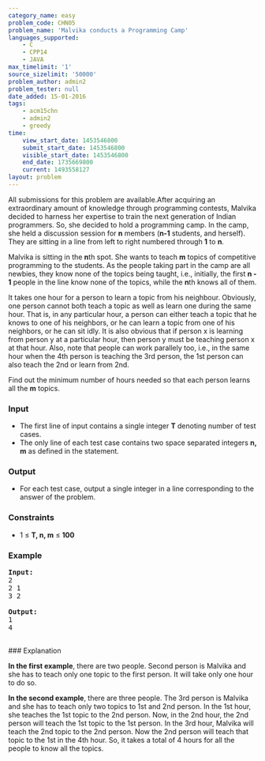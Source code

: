 ```yaml
---
category_name: easy
problem_code: CHN05
problem_name: 'Malvika conducts a Programming Camp'
languages_supported:
    - C
    - CPP14
    - JAVA
max_timelimit: '1'
source_sizelimit: '50000'
problem_author: admin2
problem_tester: null
date_added: 15-01-2016
tags:
    - acm15chn
    - admin2
    - greedy
time:
    view_start_date: 1453546800
    submit_start_date: 1453546800
    visible_start_date: 1453546800
    end_date: 1735669800
    current: 1493558127
layout: problem
---
```

All submissions for this problem are available.After acquiring an extraordinary amount of knowledge through programming contests, Malvika decided to harness her expertise to train the next generation of Indian programmers. So, she decided to hold a programming camp. In the camp, she held a discussion session for **n** members (**n-1** students, and herself). They are sitting in a line from left to right numbered through **1** to **n**.

Malvika is sitting in the **n**th spot. She wants to teach **m** topics of competitive programming to the students. As the people taking part in the camp are all newbies, they know none of the topics being taught, i.e., initially, the first **n - 1** people in the line know none of the topics, while the **n**th knows all of them.

It takes one hour for a person to learn a topic from his neighbour. Obviously, one person cannot both teach a topic as well as learn one during the same hour. That is, in any particular hour, a person can either teach a topic that he knows to one of his neighbors, or he can learn a topic from one of his neighbors, or he can sit idly. It is also obvious that if person x is learning from person y at a particular hour, then person y must be teaching person x at that hour. Also, note that people can work parallely too, i.e., in the same hour when the 4th person is teaching the 3rd person, the 1st person can also teach the 2nd or learn from 2nd.

Find out the minimum number of hours needed so that each person learns all the **m** topics.

### Input

- The first line of input contains a single integer **T** denoting number of test cases.
- The only line of each test case contains two space separated integers **n, m** as defined in the statement.

### Output

- For each test case, output a single integer in a line corresponding to the answer of the problem.

### Constraints

- 1 ≤ **T, n, m** ≤ **100**

### Example

<pre><b>Input:</b>
2
2 1
3 2

<b>Output:</b>
1
4

</pre>### Explanation
**In the first example**, there are two people. Second person is Malvika and she has to teach only one topic to the first person. It will take only one hour to do so.

**In the second example**, there are three people. The 3rd person is Malvika and she has to teach only two topics to 1st and 2nd person. In the 1st hour, she teaches the 1st topic to the 2nd person. Now, in the 2nd hour, the 2nd person will teach the 1st topic to the 1st person. In the 3rd hour, Malvika will teach the 2nd topic to the 2nd person. Now the 2nd person will teach that topic to the 1st in the 4th hour. So, it takes a total of 4 hours for all the people to know all the topics.

